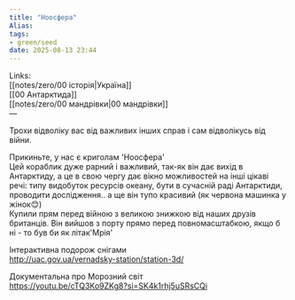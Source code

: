 ```yaml
---
title: "Ноосфера"
Alias: 
tags:
- green/seed
date: 2025-08-13 23:44
---
```

Links:  
[[notes/zero/00 історія|Україна]]  
[[00 Антарктида]]  
[[notes/zero/00 мандрівки|00 мандрівки]]  
—

Трохи відволіку вас від важливих інших справ і сам відволікусь від війни. 

Прикиньте, у нас є криголам 'Ноосфера'  
Цей кораблик дуже рарний і важливий, так-як він дає вихід в Антарктиду, а це в свою чергу дає вікно можливостей на інші цікаві речі: типу видобуток ресурсів океану, бути в сучасній раді Антарктиди, проводити дослідження.. а ще він тупо красивий (як червона машинка у жінок😊)  
Купили прям перед війною з великою знижкою від наших друзів британців. Він вийшов з порту прямо перед повномасштабкою, якщо б ні - то був би як літак'Мрія'

Інтерактивна подорож снігами  
http://uac.gov.ua/vernadsky-station/station-3d/

Документальна про Морозний світ  
https://youtu.be/cTQ3Ko9ZKg8?si=SK4k1rhj5uSRsCQi